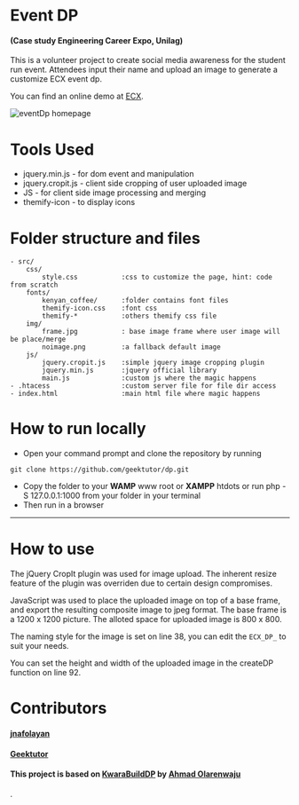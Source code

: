 # Event DP

#### (Case study Engineering Career Expo, Unilag)

This is a volunteer project to create social media awareness for the student run event. Attendees input their name and upload an image to generate a customize ECX event dp.

You can find an online demo at [ECX](https://ecx.website/dp).

![eventDp homepage](https://github.com/geektutor/dp/blob/master/screenshot.png)

# Tools Used

- jquery.min.js - for dom event and manipulation
- jquery.cropit.js - client side cropping of user uploaded image
- JS - for client side image processing and merging
- themify-icon - to display icons

# Folder structure and files

```
- src/
	css/
		style.css 			:css to customize the page, hint: code from scratch
	fonts/
		kenyan_coffee/		:folder contains font files
		themify-icon.css 	:font css
		themify-*			:others themify css file
	img/
		frame.jpg 			: base image frame where user image will be place/merge
		noimage.png 		:a fallback default image
	js/
		jquery.cropit.js 	:simple jquery image cropping plugin
		jquery.min.js 		:jquery official library
		main.js 			:custom js where the magic happens
- .htacess					:custom server file for file dir access
- index.html 				:main html file where magic happens

```

# How to run locally

- Open your command prompt and clone the repository by running

`git clone https://github.com/geektutor/dp.git`

- Copy the folder to your **WAMP** www root or **XAMPP** htdots or run php -S 127.0.0.1:1000 from your folder in your terminal
- Then run in a browser

---

# How to use

The jQuery CropIt plugin was used for image upload. The inherent resize feature of the plugin was overriden due to certain design compromises.

JavaScript was used to place the uploaded image on top of a base frame, and export the resulting composite image to jpeg format. The base frame is a 1200 x 1200 picture. The alloted space for uploaded image is 800 x 800.

The naming style for the image is set on line 38, you can edit the `ECX_DP_` to suit your needs.

You can set the height and width of the uploaded image in the createDP function on line 92.

# Contributors

#### [jnafolayan](https://github.com/jnafolayan)

#### [Geektutor](https://github.com/geektutor)

#### This project is based on [KwaraBuildDP](https://github.com/Ahmzyjazzy/generatedp) by [Ahmad Olarenwaju](https://ng.linkedin.com/in/ahmzyjazzy)
.
